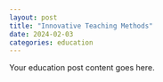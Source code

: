 ```yaml
---
layout: post
title: "Innovative Teaching Methods"
date: 2024-02-03
categories: education
---
```


Your education post content goes here.
